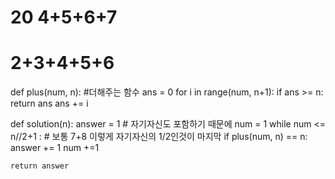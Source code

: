 # 20 4+5+6+7
#  2+3+4+5+6

def plus(num, n): #더해주는 함수 
    ans = 0
    for i in range(num, n+1):
        if ans >= n:
            return ans
        ans += i

def solution(n):
    answer = 1 # 자기자신도 포함하기 때문에 
    num = 1
    while num <= n//2+1 : # 보통 7+8 이렇게 자기자신의 1/2인것이 마지막
        if plus(num, n) == n:
            answer += 1
        num +=1
        
    return answer